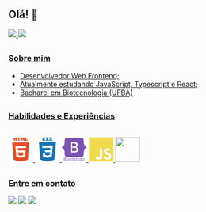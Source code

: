 ## Olá! 👋

<div>
  <a href="https://github.com/matheus-ferreira1">
  <img height="180em" src="https://github-readme-stats.vercel.app/api?username=matheus-ferreira1&show_icons=true&theme=dark"/>
  <img height="180em" src="https://github-readme-stats.vercel.app/api/top-langs/?username=matheus-ferreira1&theme=dark"/>
</div>

##
  
### Sobre mim
- Desenvolvedor Web Frontend;
- Atualmente estudando JavaScript, Typescript e React;
- Bacharel em Biotecnologia (UFBA)
  
##

### Habilidades e Experiências

<div style="display: inline_block"><br>
  <img width="50" height="50" src="https://raw.githubusercontent.com/devicons/devicon/00f02ef57fb7601fd1ddcc2fe6fe670fef3ae3e4/icons/html5/html5-plain-wordmark.svg"/>
  <img width="50" height="50" src="https://raw.githubusercontent.com/devicons/devicon/00f02ef57fb7601fd1ddcc2fe6fe670fef3ae3e4/icons/css3/css3-plain-wordmark.svg"/>
  <img width="50" height="50" src="https://raw.githubusercontent.com/devicons/devicon/00f02ef57fb7601fd1ddcc2fe6fe670fef3ae3e4/icons/bootstrap/bootstrap-plain-wordmark.svg"/>
  <img width="50" height="50" src="https://raw.githubusercontent.com/devicons/devicon/00f02ef57fb7601fd1ddcc2fe6fe670fef3ae3e4/icons/javascript/javascript-plain.svg"/>
  <img width="50" height="50" src="https://cdn.jsdelivr.net/gh/devicons/devicon/icons/react/react-original-wordmark.svg" />

  
</div>

##
  
### Entre em contato
<div>
  <a target="_blank" href="mailto:matheustferreira33@gmail.com"><img src="https://img.shields.io/badge/Gmail-D14836?style=for-the-badge&logo=gmail&logoColor=white"/></a>
  <a href="https://www.linkedin.com/in/matheus-tavares-ferreira-383745134/" target="_blank">  <img src="https://img.shields.io/badge/LinkedIn-0077B5?style=for-the-badge&logo=linkedin&logoColor=white" target="_blank"></a>
  <a href="https://twitter.com/matheusferr33" target="_blank">  <img src="https://img.shields.io/badge/Twitter-1DA1F2?style=for-the-badge&logo=twitter&logoColor=white target="_blank""></a>
</div>
